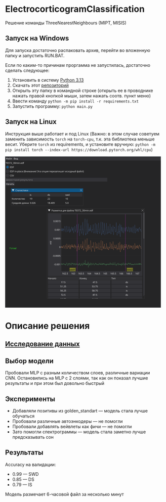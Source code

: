 # ElectrocorticogramClassification
Решение команды ThreeNearestNeighbours (MIPT, MISIS)

## Запуск на Windows
Для запуска достаточно распаковать архив, перейти во вложенную папку и запустить RUN.BAT.

Если по каким-то причинам проргамма не запустилась, достаточно сделать следующее:
1. Установить в систему [Python 3.13](https://www.python.org/downloads/release/python-3130/)
2. Скачать этот [репозиторий](https://github.com/Paspasuy/ElectrocorticogramClassification) 
3. Открыть эту папку в командной строке (открыть ее в проводнике нажать правой кнопкой мыши, затем нажать соотв. пункт меню)
4. Ввести команду `python -m pip install -r requirements.txt`
5. Запустить программу: `python main.py`

## Запуск на Linux
Инструкция выше работает и под Linux (Важно: в этом случае советуем заменить зависимость `torch` на `torch-cpu`, т.к. эта библиотека меньше весит. Уберите `torch` из requirements, и установите вручную: `python -m pip install torch --index-url https://download.pytorch.org/whl/cpu`)


![Иллюстрация](screenshots/scr1.png)


# Описание решения

## [Исследование данных](view_data.ipynb)

## Выбор модели

Пробовали MLP с разным количеством слоев, различные вариации CNN. Остановились на MLP с 2 слоями, так как он показал лучшие результаты и при этом был довольно быстрый

## Эксперименты

- Добавляли позитивы из golden_standart — модель стала лучше обучаться
- Пробовали различные автоэнкодеры — не помогли
- Пробовали добавлять вейвлеты как фичи — не помогли
- Зато помогли спектрограммы — модель стала заметно лучше предсказывать сон

## Результаты

Accuracy на валидации:
- 0.99 — SWD
- 0.85 — DS
- 0.79 — IS

Модель размечает 6-часовой файл за несколько минут